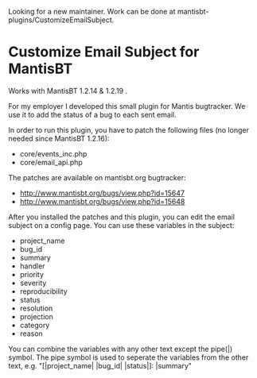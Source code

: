Looking for a new maintainer. Work can be done at mantisbt-plugins/CustomizeEmailSubject.

Customize Email Subject for MantisBT
====================================

Works with MantisBT 1.2.14 & 1.2.19 .

For my employer I developed this small plugin for Mantis bugtracker. We use it to add the status of a bug to each sent email.

In order to run this plugin, you have to patch the following files (no longer needed since MantisBT 1.2.16):
- core/events_inc.php
- core/email_api.php

The patches are available on mantisbt.org bugtracker:
- http://www.mantisbt.org/bugs/view.php?id=15647
- http://www.mantisbt.org/bugs/view.php?id=15648


After you installed the patches and this plugin, you can edit the email subject on a config page.
You can use these variables in the subject:
- project_name
- bug_id
- summary
- handler
- priority
- severity
- reproducibility
- status
- resolution
- projection
- category
- reason

You can combine the variables with any other text except the pipe(|) symbol. 
The pipe symbol is used to seperate the variables from the other text, e.g. "[|project_name| |bug_id| |status|]: |summary"

